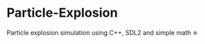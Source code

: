 # Particle-Explosion

Particle explosion simulation using C++, SDL2 and simple math :eight_spoked_asterisk:
